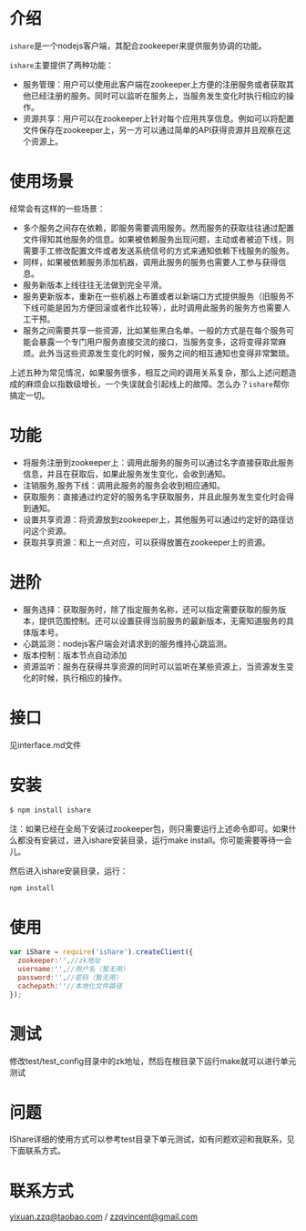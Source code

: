 # 介绍

`ishare`是一个nodejs客户端，其配合zookeeper来提供服务协调的功能。

`ishare`主要提供了两种功能：
* 服务管理：用户可以使用此客户端在zookeeper上方便的注册服务或者获取其他已经注册的服务。同时可以监听在服务上，当服务发生变化时执行相应的操作。
* 资源共享：用户可以在zookeeper上针对每个应用共享信息。例如可以将配置文件保存在zookeeper上，另一方可以通过简单的API获得资源并且观察在这个资源上。


# 使用场景

经常会有这样的一些场景：

* 多个服务之间存在依赖，即服务需要调用服务。然而服务的获取往往通过配置文件得知其他服务的信息。如果被依赖服务出现问题，主动或者被迫下线，则需要手工修改配置文件或者发送系统信号的方式来通知依赖下线服务的服务。
* 同样，如果被依赖服务添加机器，调用此服务的服务也需要人工参与获得信息。
* 服务新版本上线往往无法做到完全平滑。
* 服务更新版本，重新在一些机器上布置或者以新端口方式提供服务（旧服务不下线可能是因为方便回滚或者作比较等），此时调用此服务的服务方也需要人工干预。
* 服务之间需要共享一些资源，比如某些黑白名单。一般的方式是在每个服务可能会暴露一个专门用户服务直接交流的接口，当服务变多，这将变得非常麻烦。此外当这些资源发生变化的时候，服务之间的相互通知也变得非常繁琐。

上述五种为常见情况，如果服务很多，相互之间的调用关系复杂，那么上述问题造成的麻烦会以指数级增长，一个失误就会引起线上的故障。怎么办？`ishare`帮你搞定一切。

# 功能

* 将服务注册到zookeeper上：调用此服务的服务可以通过名字直接获取此服务信息，并且在获取后，如果此服务发生变化，会收到通知。
* 注销服务,服务下线：调用此服务的服务会收到相应通知。
* 获取服务：直接通过约定好的服务名字获取服务，并且此服务发生变化时会得到通知。
* 设置共享资源：将资源放到zookeeper上，其他服务可以通过约定好的路径访问这个资源。
* 获取共享资源：和上一点对应，可以获得放置在zookeeper上的资源。

# 进阶

* 服务选择：获取服务时，除了指定服务名称，还可以指定需要获取的服务版本，提供范围控制。还可以设置获得当前服务的最新版本，无需知道服务的具体版本号。
* 心跳监测：nodejs客户端会对请求到的服务维持心跳监测。
* 版本控制：版本节点自动添加
* 资源监听：服务在获得共享资源的同时可以监听在某些资源上，当资源发生变化的时候，执行相应的操作。

# 接口
见interface.md文件

# 安装
```bash
$ npm install ishare 
```
注：如果已经在全局下安装过zookeeper包，则只需要运行上述命令即可。如果什么都没有安装过，进入ishare安装目录，运行make install。你可能需要等待一会儿。

然后进入ishare安装目录，运行：
```bash
npm install
```

# 使用
```javascript
var iShare = require('ishare').createClient({
  zookeeper:'',//zk地址
  username:'',//用户名（暂无用）
  password:'',//密码（暂无用）
  cachepath:''//本地化文件路径
});
```

# 测试
修改test/test_config目录中的zk地址，然后在根目录下运行make就可以进行单元测试

# 问题
IShare详细的使用方式可以参考test目录下单元测试，如有问题欢迎和我联系，见下面联系方式。

# 联系方式
yixuan.zzq@taobao.com / zzqvincent@gmail.com
